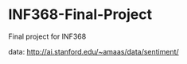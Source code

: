 # INF368-Final-Project
Final project for INF368


data: http://ai.stanford.edu/~amaas/data/sentiment/
